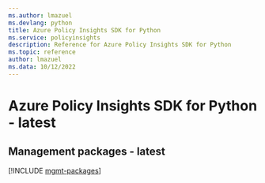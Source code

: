 ```yaml
---
ms.author: lmazuel
ms.devlang: python
title: Azure Policy Insights SDK for Python
ms.service: policyinsights
description: Reference for Azure Policy Insights SDK for Python
ms.topic: reference
author: lmazuel
ms.data: 10/12/2022
---
```

# Azure Policy Insights SDK for Python - latest

## Management packages - latest
[!INCLUDE [mgmt-packages](policy-insights-mgmt-index.md)]